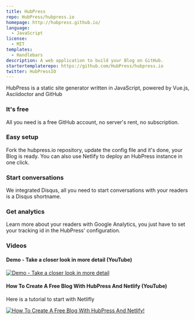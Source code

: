 ```yaml
---
title: HubPress
repo: HubPress/hubpress.io
homepage: http://hubpress.github.io/
language:
  - JavaScript
license:
  - MIT
templates:
  - Handlebars
description: A web application to build your Blog on GitHub.
startertemplaterepo: https://github.com/HubPress/hubpress.io
twitter: HubPressIO
---
```


HubPress is a static site generator written in JavaScript, powered by Vue.js, Asciidoctor and GitHub

### It's free

All you need is a free GitHub account, no server's rent, no subscription.

### Easy setup

Fork the hubpress.io repository, update the config file and it's done, your Blog is ready. You can also use Netlify to deploy an HubPress instance in one click.

### Start conversations

We integrated Disqus, all you need to start conversations with your readers is a Disqus shortname.

### Get analytics

Learn more about your readers with Google Analytics, you just have to set your tracking id in the HubPress' configuration.

### Videos

#### Demo - Take a closer look in more detail (YouTube)

[![Demo - Take a closer look in more detail](https://img.youtube.com/vi/7gP3i4tHlRM/0.jpg)](http://www.youtube.com/watch?v=7gP3i4tHlRM)

#### How To Create A Free Blog With HubPress And Netlify (YouTube)

Here is a tutorial to start with Netlifly

[![How To Create A Free Blog With HubPress And Netlify!](https://cloud.githubusercontent.com/assets/2006548/24294883/a6ecb052-1098-11e7-909e-1fa69a496e7d.png)](https://www.youtube.com/watch?v=mLPklM1w5-s)
